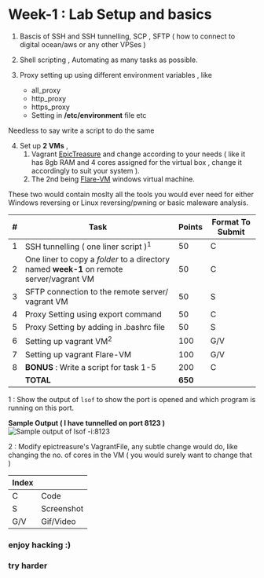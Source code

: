 # Week-1 : Lab Setup and basics
 
1. Bascis of SSH and SSH tunnelling,  SCP , SFTP ( how to connect to digital ocean/aws or any other VPSes )

2. Shell scripting , Automating as many tasks as possible.

3. Proxy setting up using different environment variables , like 
	* all_proxy
	* http_proxy
	* https_proxy
	* Setting in **/etc/environment** file etc

Needless to say write a script to do the same

4. Set up **2 VMs** ,
	1. Vagrant [EpicTreasure](https://github.com/ctfhacker/EpicTreasure) and change according to your needs ( like it has 8gb RAM and 4 cores assigned for the virtual box , change it accordingly to suit your system ).
	2. The 2nd being [Flare-VM](https://github.com/fireeye/flare-vm) windows virtual machine.

These two would contain moslty all the tools you would ever need for either Windows reversing or Linux reversing/pwning or basic maleware analysis.


|#| Task		| Points	|	Format To Submit	|
|--| ------------- 	| -------------	|	-------------------		|
|1| SSH tunnelling ( one liner script )<sup>1</sup>  | 50  |	C	|
|2| One liner to copy a _folder_ to a directory named **week-1** on remote server/vagrant VM  | 50  |	C	|
|3| SFTP connection to the remote server/ vagrant VM  | 50  |	S	|
|4| Proxy Setting using export command  | 50  |		C	|
|5| Proxy Setting by adding in .bashrc file  | 50  |	S	|
|6| Setting up vagrant VM<sup>2</sup>  | 100  |		G/V	|
|7| Setting up vagrant Flare-VM  | 100  |		G/V	|
|8| **BONUS** : Write a script for task 1-5	| 200	| C	|
|| **TOTAL** 	| **650**	|

1 : Show the output of `lsof` to show the port is opened and which program is running on this port.

**Sample Output ( I have tunnelled on port 8123 )**
![Sample output of lsof -i:8123](https://user-images.githubusercontent.com/17861054/39735433-2e224300-5299-11e8-87c9-101f0979a36b.png)

2 : Modify epictreasure's VagrantFile, any subtle change would do, like changing the no. of cores in the VM ( you would surely want to change that )

Index	|	|
--------|-------|
C	| Code	|
S	| Screenshot	|
G/V	| Gif/Video	|


### enjoy hacking :)
### try harder
